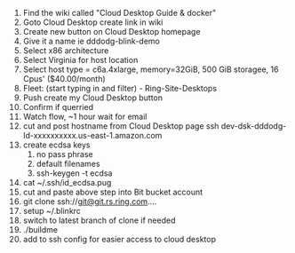 1. Find the wiki called "Cloud Desktop Guide & docker"
2. Goto Cloud Desktop create link in wiki
3. Create new button on Cloud Desktop homepage
4. Give it a name ie dddodg-blink-demo
5. Select x86 architecture
6. Select Virginia for host location
7. Select host type = c6a.4xlarge, memory=32GiB, 500 GiB storagee, 16 Cpus' ($40.00/month)
8. Fleet: (start typing in and filter) - Ring-Site-Desktops
9. Push create my Cloud Desktop button
10. Confirm if querried
11. Watch flow, ~1 hour wait for email
12. cut and post hostname from Cloud Desktop page
	    ssh dev-dsk-dddodg-ld-xxxxxxxxxx.us-east-1.amazon.com
13. create ecdsa keys
	1. no pass phrase
	2. default filenames
	3. ssh-keygen -t ecdsa
14. cat ~/.ssh/id_ecdsa.pug
15. cut and paste above step into Bit bucket account
16. git clone ssh://git@git.rs.ring.com....
17. setup ~/.blinkrc
18. switch to latest branch of clone if needed
19. ./buildme
20. add to ssh config for easier access to cloud desktop